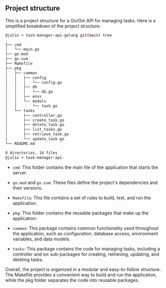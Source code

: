 ## Project structure

This is a project structure for a Go/Gin API for managing tasks. Here is a simplified breakdown of the project structure:

```bash
@julio ➜ task-manager-api-golang git(main) tree
.
├── cmd
│   └── main.go
├── go.mod
├── go.sum
├── Makefile
├── pkg
│   ├── common
│   │   ├── config
│   │   │   └── config.go
│   │   ├── db
│   │   │   └── db.go
│   │   ├── envs
│   │   └── models
│   │       └── task.go
│   └── tasks
│       ├── controller.go
│       ├── create_task.go
│       ├── delete_task.go
│       ├── list_tasks.go
│       ├── retrieve_task.go
│       └── update_task.go
└── README.md

8 directories, 14 files
@julio ➜ task-manager-api-
```

- `cmd`: This folder contains the main file of the application that starts the server.

- `go.mod` and `go.sum`: These files define the project's dependencies and their versions.

- `Makefile`: This file contains a set of rules to build, test, and run the application.

- `pkg`: This folder contains the reusable packages that make up the application:

- `common`: This package contains common functionality used throughout the application, such as configuration, database access, environment variables, and data models.

- `tasks`: This package contains the code for managing tasks, including a controller and six sub-packages for creating, retrieving, updating, and deleting tasks.

Overall, the project is organized in a modular and easy-to-follow structure. The Makefile provides a convenient way to build and run the application, while the pkg folder separates the code into reusable packages.
